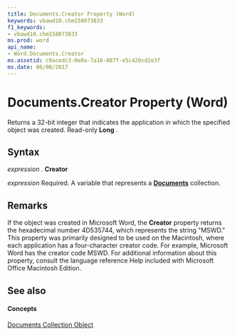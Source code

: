 ```yaml
---
title: Documents.Creator Property (Word)
keywords: vbawd10.chm158073833
f1_keywords:
- vbawd10.chm158073833
ms.prod: word
api_name:
- Word.Documents.Creator
ms.assetid: c9acedc3-0e0a-7a16-087f-e5c420cd2e3f
ms.date: 06/08/2017
---
```



# Documents.Creator Property (Word)

Returns a 32-bit integer that indicates the application in which the specified object was created. Read-only  **Long** .


## Syntax

 _expression_ . **Creator**

 _expression_ Required. A variable that represents a **[Documents](Word.documents.md)** collection.


## Remarks

If the object was created in Microsoft Word, the  **Creator** property returns the hexadecimal number 4D535744, which represents the string "MSWD." This property was primarily designed to be used on the Macintosh, where each application has a four-character creator code. For example, Microsoft Word has the creator code MSWD. For additional information about this property, consult the language reference Help included with Microsoft Office Macintosh Edition.


## See also


#### Concepts


[Documents Collection Object](Word.documents.md)

